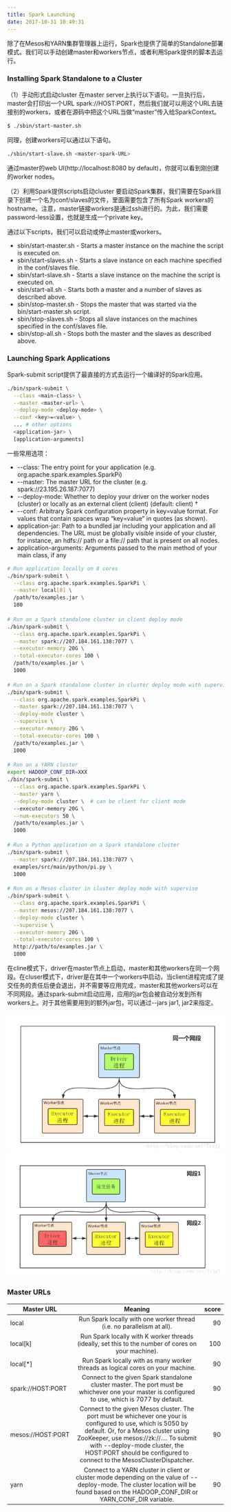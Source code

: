 ```yaml
---
title: Spark Launching
date: 2017-10-31 10:49:31
---
```


除了在Mesos和YARN集群管理器上运行，Spark也提供了简单的Standalone部署模式。我们可以手动创建master和workers节点，或者利用Spark提供的脚本去运行。

### Installing Spark Standalone to a Cluster
（1）手动形式启动cluster
在master server上执行以下语句。一旦执行后，master会打印出一个URL spark://HOST:PORT，然后我们就可以用这个URL去链接别的workers，或者在源码中把这个URL当做“master”传入给SparkContext。
```sh
$ ./sbin/start-master.sh
```
同理，创建workers可以通过以下语句。
```sh
./sbin/start-slave.sh <master-spark-URL>
```
通过master的web UI(http://localhost:8080 by default)，你就可以看到刚创建的worker nodes。

（2）利用Spark提供scripts启动cluster
要启动Spark集群，我们需要在Spark目录下创建一个名为conf/slaves的文件，里面需要包含了所有Spark workers的hostname。注意，master链接workers是通过ssh进行的。为此，我们需要password-less设置，也就是生成一个private key。

通过以下scripts，我们可以启动或停止master或workers。
- sbin/start-master.sh - Starts a master instance on the machine the script is executed on.
- sbin/start-slaves.sh - Starts a slave instance on each machine specified in the conf/slaves file.
- sbin/start-slave.sh - Starts a slave instance on the machine the script is executed on.
- sbin/start-all.sh - Starts both a master and a number of slaves as described above.
- sbin/stop-master.sh - Stops the master that was started via the bin/start-master.sh script.
- sbin/stop-slaves.sh - Stops all slave instances on the machines specified in the conf/slaves file.
- sbin/stop-all.sh - Stops both the master and the slaves as described above.

### Launching Spark Applications
Spark-submit script提供了最直接的方式去运行一个编译好的Spark应用。
```sh
./bin/spark-submit \
  --class <main-class> \
  --master <master-url> \
  --deploy-mode <deploy-mode> \
  --conf <key>=<value> \
  ... # other options
  <application-jar> \
  [application-arguments]
```
一些常用选项：
  -  --class: The entry point for your application (e.g. org.apache.spark.examples.SparkPi)
  -  --master: The master URL for the cluster (e.g. spark://23.195.26.187:7077)
  -  --deploy-mode: Whether to deploy your driver on the worker nodes (cluster) or locally as an external client (client) (default: client) †
  -  --conf: Arbitrary Spark configuration property in key=value format. For values that contain spaces wrap “key=value” in quotes (as shown).
  -  application-jar: Path to a bundled jar including your application and all dependencies. The URL must be globally visible inside of your cluster, for instance, an hdfs:// path or a file:// path that is present on all nodes.
   - application-arguments: Arguments passed to the main method of your main class, if any

```sh
# Run application locally on 8 cores
./bin/spark-submit \
  --class org.apache.spark.examples.SparkPi \
  --master local[8] \
  /path/to/examples.jar \
  100

# Run on a Spark standalone cluster in client deploy mode
./bin/spark-submit \
  --class org.apache.spark.examples.SparkPi \
  --master spark://207.184.161.138:7077 \
  --executor-memory 20G \
  --total-executor-cores 100 \
  /path/to/examples.jar \
  1000

# Run on a Spark standalone cluster in cluster deploy mode with supervise
./bin/spark-submit \
  --class org.apache.spark.examples.SparkPi \
  --master spark://207.184.161.138:7077 \
  --deploy-mode cluster \
  --supervise \
  --executor-memory 20G \
  --total-executor-cores 100 \
  /path/to/examples.jar \
  1000

# Run on a YARN cluster
export HADOOP_CONF_DIR=XXX
./bin/spark-submit \
  --class org.apache.spark.examples.SparkPi \
  --master yarn \
  --deploy-mode cluster \  # can be client for client mode
  --executor-memory 20G \
  --num-executors 50 \
  /path/to/examples.jar \
  1000

# Run a Python application on a Spark standalone cluster
./bin/spark-submit \
  --master spark://207.184.161.138:7077 \
  examples/src/main/python/pi.py \
  1000

# Run on a Mesos cluster in cluster deploy mode with supervise
./bin/spark-submit \
  --class org.apache.spark.examples.SparkPi \
  --master mesos://207.184.161.138:7077 \
  --deploy-mode cluster \
  --supervise \
  --executor-memory 20G \
  --total-executor-cores 100 \
  http://path/to/examples.jar \
  1000
```

在cline模式下，driver在master节点上启动，master和其他workers在同一个网段。在cluser模式下，driver是在其中一个workers中启动，当client进程完成了提交任务的责任后便会退出，并不需要等应用完成，master和其他workers可以在不同网段。通过spark-submit启动应用，应用的jar包会被自动分发到所有workers上。对于其他需要用到的额外jar包，可以通过--jars jar1, jar2来指定。

![](/images/spark_launching/client_mode.png)
![](/images/spark_launching/cluster_mode.png)

### Master URLs
| Master URL | Meaning | score |
| - | :-: | -: |
| local | Run Spark locally with one worker thread (i.e. no parallelism at all).| 90 |
| local[k] | Run Spark locally with K worker threads (ideally, set this to the number of cores on your machine). | 100 |
| local[*] | Run Spark locally with as many worker threads as logical cores on your machine. | 90 |
| spark://HOST:PORT | Connect to the given Spark standalone cluster master. The port must be whichever one your master is configured to use, which is 7077 by default. | 90 |
| mesos://HOST:PORT | Connect to the given Mesos cluster. The port must be whichever one your is configured to use, which is 5050 by default. Or, for a Mesos cluster using ZooKeeper, use mesos://zk://.... To submit with --deploy-mode cluster, the HOST:PORT should be configured to connect to the MesosClusterDispatcher. | 90 |
| yarn  | Connect to a YARN cluster in client or cluster mode depending on the value of --deploy-mode. The cluster location will be found based on the HADOOP_CONF_DIR or YARN_CONF_DIR variable. | 90 |

